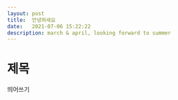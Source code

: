 ```yaml
---
layout: post
title:  안녕하세요
date:   2021-07-06 15:22:22
description: march & april, looking forward to summer
---
```


# 제목
띄어쓰기

